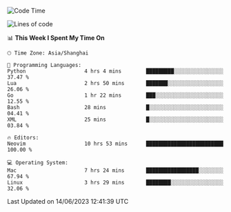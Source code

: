 <!--START_SECTION:waka-->
![Code Time](http://img.shields.io/badge/Code%20Time-1%2C400%20hrs%2023%20mins-blue)

![Lines of code](https://img.shields.io/badge/From%20Hello%20World%20I%27ve%20Written-261.7%20thousand%20lines%20of%20code-blue)

📊 **This Week I Spent My Time On** 

```text
🕑︎ Time Zone: Asia/Shanghai

💬 Programming Languages: 
Python                   4 hrs 4 mins        █████████░░░░░░░░░░░░░░░░   37.47 % 
Lua                      2 hrs 50 mins       ███████░░░░░░░░░░░░░░░░░░   26.06 % 
Go                       1 hr 22 mins        ███░░░░░░░░░░░░░░░░░░░░░░   12.55 % 
Bash                     28 mins             █░░░░░░░░░░░░░░░░░░░░░░░░   04.41 % 
XML                      25 mins             █░░░░░░░░░░░░░░░░░░░░░░░░   03.84 % 

🔥 Editors: 
Neovim                   10 hrs 53 mins      █████████████████████████   100.00 % 

💻 Operating System: 
Mac                      7 hrs 24 mins       █████████████████░░░░░░░░   67.94 % 
Linux                    3 hrs 29 mins       ████████░░░░░░░░░░░░░░░░░   32.06 % 
```


 Last Updated on 14/06/2023 12:41:39 UTC
<!--END_SECTION:waka-->
